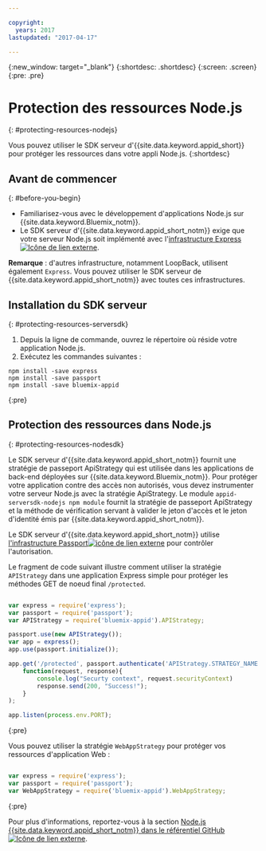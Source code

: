 ```yaml
---

copyright:
  years: 2017
lastupdated: "2017-04-17"

---
```


{:new_window: target="_blank"}
{:shortdesc: .shortdesc}
{:screen: .screen}
{:pre: .pre}

# Protection des ressources Node.js
{: #protecting-resources-nodejs}

Vous pouvez utiliser le SDK serveur d'{{site.data.keyword.appid_short}} pour protéger les ressources dans votre appli Node.js.
{:shortdesc}

## Avant de commencer
{: #before-you-begin}

* Familiarisez-vous avec le développement d'applications Node.js sur {{site.data.keyword.Bluemix_notm}}.
* Le SDK serveur d'{{site.data.keyword.appid_short_notm}} exige que votre serveur Node.js soit implémenté avec l'<a href="http://expressjs.com/" target="_blank">infrastructure Express<img src="../../icons/launch-glyph.svg" alt="Icône de lien externe"></a>.

**Remarque** : d'autres infrastructure, notamment LoopBack, utilisent également `Express`. Vous pouvez utiliser le SDK serveur de
{{site.data.keyword.appid_short_notm}} avec toutes ces infrastructures.


## Installation du SDK serveur
{: #protecting-resources-serversdk}

1. Depuis la ligne de commande, ouvrez le répertoire où réside votre application Node.js.
2. Exécutez les commandes suivantes :

  ```
  npm install -save express
  npm install -save passport
  npm install -save bluemix-appid
  ```
  {:pre}

## Protection des ressources dans Node.js
{: #protecting-resources-nodesdk}

Le SDK serveur d'{{site.data.keyword.appid_short_notm}} fournit une stratégie de passeport ApiStrategy qui est utilisée dans les applications de back-end déployées sur {{site.data.keyword.Bluemix_notm}}. Pour protéger votre application contre des accès non autorisés, vous devez instrumenter votre serveur Node.js avec la stratégie ApiStrategy. Le module `appid-serversdk-nodejs npm module` fournit la stratégie de passeport ApiStrategy et la méthode de vérification servant à valider le jeton d'accès et le jeton d'identité émis par {{site.data.keyword.appid_short_notm}}.

Le SDK serveur d'{{site.data.keyword.appid_short_notm}} utilise <a href="http://passportjs.org/" target="_blank">l'infrastructure Passport<img src="../../icons/launch-glyph.svg" alt="icône de lien externe"></a> pour contrôler l'autorisation.

Le fragment de code suivant illustre comment utiliser la stratégie `APIStrategy` dans une application Express simple pour protéger les méthodes GET de noeud final `/protected`.

  ```JavaScript

  var express = require('express');
  var passport = require('passport');
  var APIStrategy = require('bluemix-appid').APIStrategy;

  passport.use(new APIStrategy());
  var app = express();
  app.use(passport.initialize());

  app.get('/protected', passport.authenticate('APIStrategy.STRATEGY_NAME', {session: false }),
      function(request, response){
          console.log("Securty context", request.securityContext)
          response.send(200, "Success!");
      }
  );

  app.listen(process.env.PORT);
  ```
  {:pre}

Vous pouvez utiliser la stratégie `WebAppStrategy` pour protéger vos ressources d'application Web :

  ```JavaScript

  var express = require('express');
  var passport = require('passport');
  var WebAppStrategy = require('bluemix-appid').WebAppStrategy;
  ```
  {:pre}

Pour plus d'informations, reportez-vous à la section <a href="https://github.com/ibm-cloud-security/appid-serversdk-nodejs" target="_blank">Node.js {{site.data.keyword.appid_short_notm}} dans le référentiel GitHub <img src="../../icons/launch-glyph.svg" alt="Icône de lien externe"></a>.
